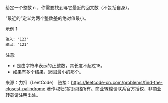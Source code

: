 给定一个整数 n ，你需要找到与它最近的回文数（不包括自身）。

“最近的”定义为两个整数差的绝对值最小。

示例 1:
```
输入: "123"
输出: "121"
```
注意:

- n 是由字符串表示的正整数，其长度不超过18。
- 如果有多个结果，返回最小的那个。

来源：力扣（LeetCode）
链接：https://leetcode-cn.com/problems/find-the-closest-palindrome
著作权归领扣网络所有。商业转载请联系官方授权，非商业转载请注明出处。
